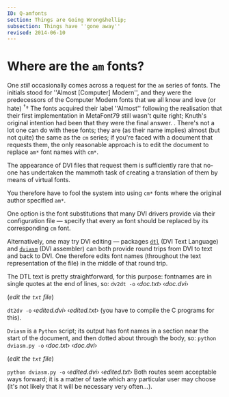 ```yaml
---
ID: Q-amfonts
section: Things are Going Wrong&hellip;
subsection: Things have ''gone away''
revised: 2014-06-10
---
```

# Where are the `am` fonts?

One _still_ occasionally comes across a request for the `am`
series of fonts.  The initials stood for ''Almost [Computer] Modern'',
and they were the predecessors of the Computer Modern fonts that we
all know and love (or hate)
<sup class="fmk">&dagger;</sup><span class="footnote">&dagger; 
  The fonts acquired their label ''Almost'' following the realisation
  that their first implementation in MetaFont79 still wasn't quite right;
  Knuth's original intention had been that they were the final answer.
</span>.
There's not a lot one can do with these
fonts; they are (as their name implies) almost (but not quite) the
same as the `cm` series; if you're faced with a document that requests
them, the only reasonable approach is to edit the document to replace
`am*` font names with `cm*`.

The appearance of DVI files that request them is sufficiently
rare that no-one has undertaken the mammoth task of creating a
translation of them by means of virtual fonts.

You therefore have to fool the system into using `cm*` fonts
where the original author specified `am*`.

One option is the font substitutions that many
DVI drivers provide via their configuration file&nbsp;&mdash;
specify that every `am` font should be replaced by its
corresponding `cm` font.

Alternatively, one may try DVI editing&nbsp;&mdash; packages
[`dtl`](https://ctan.org/pkg/dtl) (DVI Text Language) and [`dviasm`](https://ctan.org/pkg/dviasm)
(DVI assembler) can both provide round trips from DVI to
text and back to DVI.  One therefore edits font names
(throughout the text representation of the file) in the middle of that
round trip.

The DTL text is pretty straightforward, for this purpose:
fontnames are in single quotes at the end of lines, so:
  `dv2dt -o` &lsaquo;_doc.txt_&rsaquo; &lsaquo;_doc.dvi_&rsaquo;

  (_edit the `txt` file_)

  `dt2dv -o` &lsaquo;_edited.dvi_&rsaquo; &lsaquo;_edited.txt_&rsaquo;
(you have to compile the C programs for this).

`Dviasm` is a `Python` script; its output has font
names in a section near the start of the document, and then dotted
about through the body, so:
  `python dviasm.py -o` &lsaquo;_doc.txt_&rsaquo; &lsaquo;_doc.dvi_&rsaquo;

  (_edit the `txt` file_)

  `python dviasm.py -o` &lsaquo;_edited.dvi_&rsaquo; &lsaquo;_edited.txt_&rsaquo;
Both routes seem acceptable ways forward; it is a matter of taste
which any particular user may choose (it's not likely that it will be
necessary very often...).

